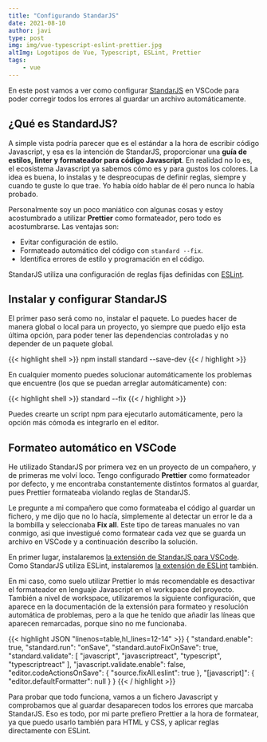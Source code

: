 ```yaml
---
title: "Configurando StandarJS"
date: 2021-08-10
author: javi
type: post
img: img/vue-typescript-eslint-prettier.jpg
altImg: Logotipos de Vue, Typescript, ESLint, Prettier
tags:
    - vue
---
```

En este post vamos a ver como configurar [StandarJS][1] en VSCode para poder corregir todos los errores al guardar
un archivo automáticamente.

## ¿Qué es StandardJS?

A simple vista podría parecer que es el estándar a la hora de escribir código Javascript, y esa es la intención de
StandarJS, proporcionar una **guía de estilos, linter y formateador para código Javascript**. En realidad no lo es, el
ecosistema Javascript ya sabemos cómo es y para gustos los colores. La idea es buena, lo instalas
y te despreocupas de definir reglas, siempre y cuando te guste lo que trae. Yo había oído hablar de él pero nunca lo
había probado.

Personalmente soy un poco maniático con algunas cosas y estoy acostumbrado a utilizar **Prettier** como
formateador, pero todo es acostumbrarse. Las ventajas son:

- Evitar configuración de estilo.
- Formateado automático del código con `standard --fix`.
- Identifica errores de estilo y programación en el código.

StandarJS utiliza una configuración de reglas fijas definidas con [ESLint][2].

## Instalar y configurar StandarJS

El primer paso será como no, instalar el paquete. Lo puedes hacer de manera global o local para un proyecto, yo siempre
que puedo elijo esta última opción, para poder tener las dependencias controladas y no depender de un paquete global.

{{< highlight shell >}}
npm install standard --save-dev
{{< / highlight >}}

En cualquier momento puedes solucionar automáticamente los problemas que encuentre (los que se puedan arreglar
automáticamente) con:

{{< highlight shell >}}
standard --fix
{{< / highlight >}}

Puedes crearte un script npm para ejecutarlo automáticamente, pero la opción más cómoda es integrarlo en el editor.

## Formateo automático en VSCode

He utilizado StandarJS por primera vez en un proyecto de un compañero, y de primeras me volví loco. Tengo configurado
**Prettier** como formateador por defecto, y me encontraba constantemente distintos formatos al guardar, pues Prettier
formateaba violando reglas de StandarJS.

Le pregunte a mi compañero que como formateaba el código al guardar un fichero, y me dijo que no lo hacía, simplemente
al detectar un error le da a la bombilla y seleccionaba **Fix all**. Este tipo de tareas manuales no van conmigo,
asi que investigué como formatear cada vez que se guarda un archivo en VSCode y a continuación describo la solución.

En primer lugar, instalaremos [la extensión de StandarJS para VSCode][3]. Como StandarJS utiliza ESLint, instalaremos
[la extensión de ESLint][4] también.

En mi caso, como suelo utilizar Prettier lo más recomendable es desactivar el formateador en lenguaje Javascript en el 
workspace del proyecto. También a nivel de workspace, utilizaremos la siguiente configuración, que aparece en la
documentación de la extensión para formateo y resolución automática de problemas, pero a la que he tenido que añadir las
líneas que aparecen remarcadas, porque sino no me funcionaba.

{{< highlight JSON "linenos=table,hl_lines=12-14" >}}
{
  "standard.enable": true,
  "standard.run": "onSave",
  "standard.autoFixOnSave": true,
  "standard.validate": [
    "javascript",
    "javascriptreact",
    "typescript",
    "typescriptreact"
  ],
  "javascript.validate.enable": false,
  "editor.codeActionsOnSave": {
    "source.fixAll.eslint": true
  },
  "[javascript]": {
    "editor.defaultFormatter": null
  }
}
{{< / highlight >}}

Para probar que todo funciona, vamos a un fichero Javascript y comprobamos que al guardar desaparecen todos los errores
que marcaba StandarJS. Eso es todo, por mi parte prefiero Prettier a la hora de formatear, ya que puedo usarlo también
para HTML y CSS, y aplicar reglas directamente con ESLint.

[1]: https://standardjs.com/
[2]: https://eslint.org/
[3]: https://marketplace.visualstudio.com/items?itemName=standard.vscode-standard
[4]: https://marketplace.visualstudio.com/items?itemName=dbaeumer.vscode-eslint
